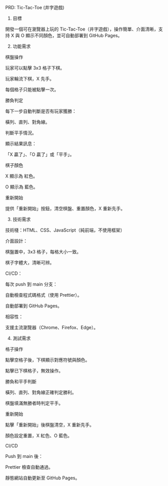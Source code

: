 PRD: Tic-Tac-Toe (井字遊戲)
1. 目標

開發一個可在瀏覽器上玩的 Tic-Tac-Toe（井字遊戲），操作簡單、介面清晰，支持 X 與 O 顯示不同顏色，並可自動部署到 GitHub Pages。

2. 功能需求

棋盤操作

玩家可以點擊 3x3 格子下棋。

玩家輪流下棋，X 先手。

每個格子只能被點擊一次。

勝負判定

每下一步自動判斷是否有玩家獲勝：

橫列、直列、對角線。

判斷平手情況。

顯示結果訊息：

「X 贏了」、「O 贏了」或「平手」。

棋子顏色

X 顯示為 紅色。

O 顯示為 藍色。

重新開始

提供「重新開始」按鈕，清空棋盤、重置顏色，X 重新先手。

3. 技術需求

技術棧：HTML、CSS、JavaScript（純前端，不使用框架）

介面設計：

棋盤置中，3x3 格子，每格大小一致。

棋子字體大，清晰可辨。

CI/CD：

每次 push 到 main 分支：

自動檢查程式碼格式（使用 Prettier）。

自動部署到 GitHub Pages。

相容性：

支援主流瀏覽器（Chrome、Firefox、Edge）。

4. 測試需求

格子操作

點擊空格子後，下棋顯示對應符號與顏色。

點擊已下棋格子，無效操作。

勝負和平手判斷

橫列、直列、對角線正確判定勝利。

棋盤填滿無勝者時判定平手。

重新開始

點擊「重新開始」後棋盤清空，X 重新先手。

顏色設定重置，X 紅色、O 藍色。

CI/CD

Push 到 main 後：

Prettier 檢查自動通過。

靜態網站自動更新至 GitHub Pages。
